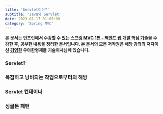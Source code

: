 ```yaml
---
title: 'Servlet이란?'
subtitle: 'Java와 Servlet'
date: 2023-01-17 01:05:00
category: 'Spring MVC'
---
```


**본 문서는 인프런에서 수강할 수 있는 [스프링 MVC 1편 - 백엔드 웹 개발 핵심 기술](https://www.inflearn.com/course/스프링-mvc-1/dashboard)을 수강한 후, 공부한 내용을 정리한 문서입니다. 본 문서의 모든 저작권은 해당 강의의 저자이신 [김영한](https://inflearn.com/users/@yh) 우아한형제들 기술이사님께 있습니다.**

### Servlet?

### 복잡하고 낭비되는 작업으로부터의 해방

### Servlet 컨테이너

### 싱글톤 패턴